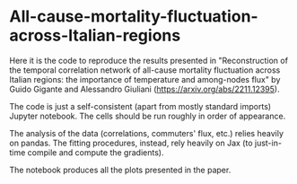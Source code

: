 # All-cause-mortality-fluctuation-across-Italian-regions
Here it is the code to reproduce the results presented in "Reconstruction of the temporal correlation network of all-cause mortality fluctuation across Italian regions: the importance of temperature and among-nodes flux" by Guido Gigante and Alessandro Giuliani (https://arxiv.org/abs/2211.12395).

The code is just a self-consistent (apart from mostly standard imports) Jupyter notebook. The cells should be run roughly in order of appearance.

The analysis of the data (correlations, commuters' flux, etc.) relies heavily on pandas.
The fitting procedures, instead, rely heavily on Jax (to just-in-time compile and compute the gradients).

The notebook produces all the plots presented in the paper.
